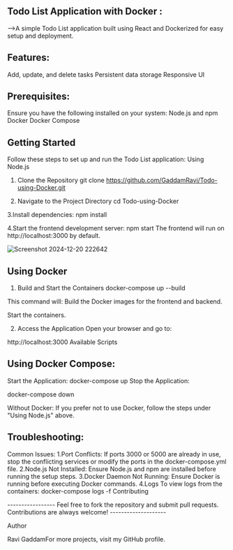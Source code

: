 Todo List Application with Docker :
--------------------------------------------------------------
-->A simple Todo List application built using React and Dockerized for easy setup and deployment.

Features:
---------------------------------------------------------------
Add, update, and delete tasks
Persistent data storage
Responsive UI

Prerequisites:
-------------------------------------------------------------
Ensure you have the following installed on your system:
Node.js and npm
Docker
Docker Compose

Getting Started
----------------------------------------------------------------
Follow these steps to set up and run the Todo List application:
Using Node.js

1. Clone the Repository
git clone https://github.com/GaddamRavi/Todo-using-Docker.git

2. Navigate to the Project Directory
cd Todo-using-Docker

3.Install dependencies:
npm install

4.Start the frontend development server:
npm start
The frontend will run on http://localhost:3000 by default.

![Screenshot 2024-12-20 222642](https://github.com/user-attachments/assets/c668926f-f5a3-46d7-a510-7f99ce9a1895)


Using Docker
---------------------------------------------------------------
1. Build and Start the Containers
docker-compose up --build

This command will:
Build the Docker images for the frontend and backend.

Start the containers.

2. Access the Application
Open your browser and go to:

http://localhost:3000
Available Scripts

Using Docker Compose:
------------------------------------------------------------------------------
Start the Application:
docker-compose up
Stop the Application:

docker-compose down

Without Docker:
If you prefer not to use Docker, follow the steps under "Using Node.js" above.

Troubleshooting:
-----------------------------------------
Common Issues:
1.Port Conflicts:
If ports 3000 or 5000 are already in use, stop the conflicting services or modify the ports in the docker-compose.yml file.
2.Node.js Not Installed:
Ensure Node.js and npm are installed before running the setup steps.
3.Docker Daemon Not Running:
Ensure Docker is running before executing Docker commands.
4.Logs
To view logs from the containers:
docker-compose logs -f
Contributing

-----------------     Feel free to fork the repository and submit pull requests. Contributions are always welcome!    --------------------

Author

Ravi GaddamFor more projects, visit my GitHub profile.

